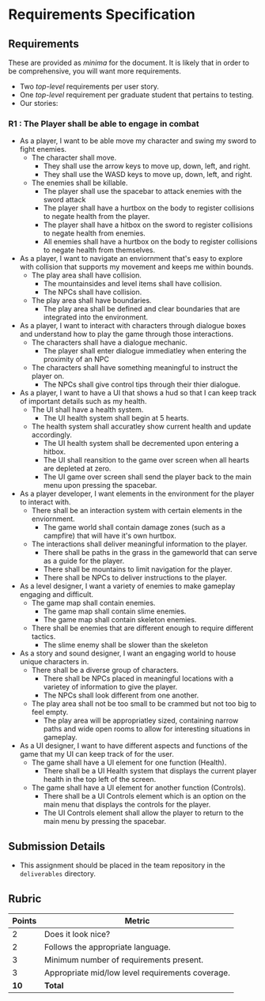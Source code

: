 # Requirements Specification

## Requirements
These are provided as _minima_ for the document. It is likely that in order to be comprehensive, you will want more requirements.
* Two _top-level_ requirements per user story.
* One _top-level_ requirement per graduate student that pertains to testing.
* Our stories: 
### R1 : The Player shall be able to engage in combat
* As a player, I want to be able move my character and swing my sword to fight enemies.
   - The character shall move.
        - They shall use the arrow keys to move up, down, left, and right.
        - They shall use the WASD keys to move up, down, left, and right. 
   - The enemies shall be killable.
        - The player shall use the spacebar to attack enemies with the sword attack
        - The player shall have a hurtbox on the body to register collisions to negate health from the player.
        - The player shall have a hitbox on the sword to register collisions to negate health from enemies.
        - All enemies shall have a hurtbox on the body to register collisions to negate health from themselves.
* As a player, I want to navigate an enviornment that's easy to explore with collision that supports my movement and keeps me within bounds.
   - The play area shall have collision.
        - The mountainsides and level items shall have collision.
        - The NPCs shall have collision.
   - The play area shall have boundaries.
        - The play area shall be defined and clear boundaries that are integrated into the environment. 
* As a player, I want to interact with characters through dialogue boxes and understand how to play the game through those interactions.
   - The characters shall have a dialogue mechanic.
        - The player shall enter dialogue immediatley when entering the proximity of an NPC
   - The characters shall have something meaningful to instruct the player on.
        - The NPCs shall give control tips through their thier dialogue.
* As a player, I want to have a UI that shows a hud so that I can keep track of important details such as my health.
   - The UI shall have a health system.
        - The UI health system shall begin at 5 hearts.
   - The health system shall accuratley show current health and update accordingly.
        - The UI health system shall be decremented upon entering a hitbox.
        - The UI shall reansition to the game over screen when all hearts are depleted at zero.
        - The UI game over screen shall send the player back to the main menu upon pressing the spacebar. 
* As a player developer, I want elements in the environment for the player to interact with.
   - There shall be an interaction system with certain elements in the enviornment.
        - The game world shall contain damage zones (such as a campfire) that will have it's own hurtbox. 
   - The interactions shall deliver meaningful information to the player.
        - There shall be paths in the grass in the gameworld that can serve as a guide for the player.
        - There shall be mountains to limit navigation for the player.
        - There shall be NPCs to deliver instructions to the player. 
* As a level designer, I want a variety of enemies to make gameplay engaging and difficult.
   - The game map shall contain enemies.
        - The game map shall contain slime enemies.
        - The game map shall contain skeleton enemies.
   - There shall be enemies that are different enough to require different tactics.
        - The slime enemy shall be slower than the skeleton
* As a story and sound designer, I want an engaging world to house unique characters in.
   - There shall be a diverse group of characters.
        - There shall be NPCs placed in meaningful locations with a varietey of information to give the player.
        - The NPCs shall look different from one another. 
   - The play area shall not be too small to be crammed but not too big to feel empty.
        - The play area will be appropriatley sized, containing narrow paths and wide open rooms to allow for interesting situations in gameplay. 
* As a UI designer, I want to have different aspects and functions of the game that my UI can keep track of for the user.
   - The game shall have a UI element for one function (Health).
        - There shall be a UI Health system that displays the current player health in the top left of the screen. 
   - The game shall have a UI element for another function (Controls).
        - There shall be a UI Controls element which is an option on the main menu that displays the controls for the player.
        - The UI Controls element shall allow the player to return to the main menu by pressing the spacebar. 
   

## Submission Details
* This assignment should be placed in the team repository in the `deliverables` directory.

## Rubric
| Points | Metric                                            |
| ------ | ------------------------------------------------- |
| 2      | Does it look nice?                                |
| 2      | Follows the appropriate language.                 |
| 3      | Minimum number of requirements present.           |
| 3      | Appropriate mid/low level requirements coverage.  |
| **10** | **Total**                                         |
